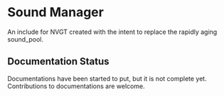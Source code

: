 # Sound Manager
An include for NVGT created with the intent to replace the rapidly aging sound_pool.

## Documentation Status
Documentations have been started to put, but it is not complete yet. Contributions to documentations are welcome.
